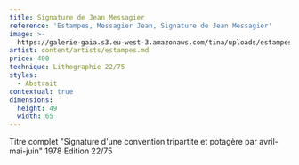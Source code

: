 ```yaml
---
title: Signature de Jean Messagier
reference: 'Estampes, Messagier Jean, Signature de Jean Messagier'
image: >-
  https://galerie-gaia.s3.eu-west-3.amazonaws.com/tina/uploads/estampes/galerie-gaia-estampes-messagier-jean-printemps-31x48.jpg
artist: content/artists/estampes.md
price: 400
technique: Lithographie 22/75
styles:
  - Abstrait
contextual: true
dimensions:
  height: 49
  width: 65
---
```


 Titre complet "Signature d'une convention tripartite et potagère par avril-mai-juin" 1978 Edition 22/75
